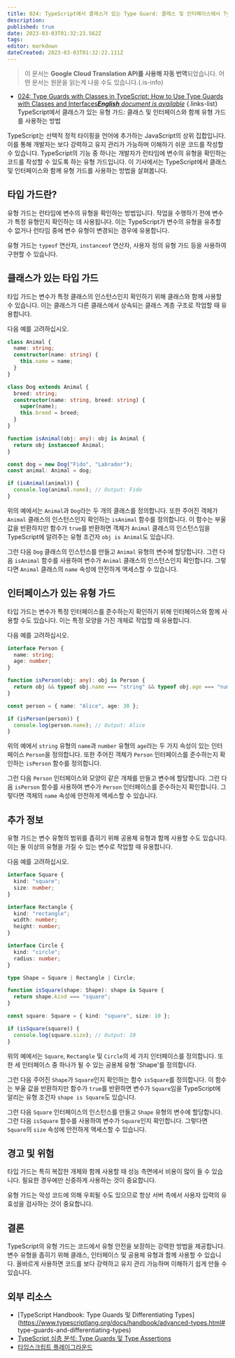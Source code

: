 ```yaml
---
title: 024: TypeScript에서 클래스가 있는 Type Guard: 클래스 및 인터페이스에서 Type Guard를 사용하는 방법
description: 
published: true
date: 2023-03-03T01:32:23.562Z
tags: 
editor: markdown
dateCreated: 2023-03-03T01:32:22.111Z
---
```


> 이 문서는 **Google Cloud Translation API를 사용해 자동 번역**되었습니다.
어떤 문서는 원문을 읽는게 나을 수도 있습니다.{.is-info}



- [024: Type Guards with Classes in TypeScript: How to Use Type Guards with Classes and Interfaces***English** document is available*](/en/Knowledge-base/TypeScript/Learning/024-type-guards-with-classes-in-typescript-how-to-use-type-guards-with-classes-and-interfaces)
{.links-list}
TypeScript에서 클래스가 있는 유형 가드: 클래스 및 인터페이스와 함께 유형 가드를 사용하는 방법

TypeScript는 선택적 정적 타이핑을 언어에 추가하는 JavaScript의 상위 집합입니다. 이를 통해 개발자는 보다 강력하고 유지 관리가 가능하며 이해하기 쉬운 코드를 작성할 수 있습니다. TypeScript의 기능 중 하나는 개발자가 런타임에 변수의 유형을 확인하는 코드를 작성할 수 있도록 하는 유형 가드입니다. 이 기사에서는 TypeScript에서 클래스 및 인터페이스와 함께 유형 가드를 사용하는 방법을 살펴봅니다.

## 타입 가드란?

유형 가드는 런타임에 변수의 유형을 확인하는 방법입니다. 작업을 수행하기 전에 변수가 특정 유형인지 확인하는 데 사용됩니다. 이는 TypeScript가 변수의 유형을 유추할 수 없거나 런타임 중에 변수 유형이 변경되는 경우에 유용합니다.

유형 가드는 `typeof` 연산자, `instanceof` 연산자, 사용자 정의 유형 가드 등을 사용하여 구현할 수 있습니다.

## 클래스가 있는 타입 가드

타입 가드는 변수가 특정 클래스의 인스턴스인지 확인하기 위해 클래스와 함께 사용할 수 있습니다. 이는 클래스가 다른 클래스에서 상속되는 클래스 계층 구조로 작업할 때 유용합니다.

다음 예를 고려하십시오.

```typescript
class Animal {
  name: string;
  constructor(name: string) {
    this.name = name;
  }
}

class Dog extends Animal {
  breed: string;
  constructor(name: string, breed: string) {
    super(name);
    this.breed = breed;
  }
}

function isAnimal(obj: any): obj is Animal {
  return obj instanceof Animal;
}

const dog = new Dog("Fido", "Labrador");
const animal: Animal = dog;

if (isAnimal(animal)) {
  console.log(animal.name); // Output: Fido
}
```

위의 예에서는 `Animal`과 `Dog`라는 두 개의 클래스를 정의합니다. 또한 주어진 객체가 `Animal` 클래스의 인스턴스인지 확인하는 `isAnimal` 함수를 정의합니다. 이 함수는 부울 값을 반환하지만 함수가 `true`를 반환하면 객체가 `Animal` 클래스의 인스턴스임을 TypeScript에 알려주는 유형 조건자 `obj is Animal`도 있습니다.

그런 다음 `Dog` 클래스의 인스턴스를 만들고 `Animal` 유형의 변수에 할당합니다. 그런 다음 `isAnimal` 함수를 사용하여 변수가 `Animal` 클래스의 인스턴스인지 확인합니다. 그렇다면 `Animal` 클래스의 `name` 속성에 안전하게 액세스할 수 있습니다.

## 인터페이스가 있는 유형 가드

타입 가드는 변수가 특정 인터페이스를 준수하는지 확인하기 위해 인터페이스와 함께 사용할 수도 있습니다. 이는 특정 모양을 가진 개체로 작업할 때 유용합니다.

다음 예를 고려하십시오.

```typescript
interface Person {
  name: string;
  age: number;
}

function isPerson(obj: any): obj is Person {
  return obj && typeof obj.name === "string" && typeof obj.age === "number";
}

const person = { name: "Alice", age: 30 };

if (isPerson(person)) {
  console.log(person.name); // Output: Alice
}
```

위의 예에서 `string` 유형의 `name`과 `number` 유형의 `age`라는 두 가지 속성이 있는 인터페이스 `Person`을 정의합니다. 또한 주어진 객체가 `Person` 인터페이스를 준수하는지 확인하는 `isPerson` 함수를 정의합니다.

그런 다음 `Person` 인터페이스와 모양이 같은 개체를 만들고 변수에 할당합니다. 그런 다음 `isPerson` 함수를 사용하여 변수가 `Person` 인터페이스를 준수하는지 확인합니다. 그렇다면 객체의 `name` 속성에 안전하게 액세스할 수 있습니다.

## 추가 정보

유형 가드는 변수 유형의 범위를 좁히기 위해 공용체 유형과 함께 사용할 수도 있습니다. 이는 둘 이상의 유형을 가질 수 있는 변수로 작업할 때 유용합니다.

다음 예를 고려하십시오.

```typescript
interface Square {
  kind: "square";
  size: number;
}

interface Rectangle {
  kind: "rectangle";
  width: number;
  height: number;
}

interface Circle {
  kind: "circle";
  radius: number;
}

type Shape = Square | Rectangle | Circle;

function isSquare(shape: Shape): shape is Square {
  return shape.kind === "square";
}

const square: Square = { kind: "square", size: 10 };

if (isSquare(square)) {
  console.log(square.size); // Output: 10
}
```

위의 예에서는 `Square`, `Rectangle` 및 `Circle`의 세 가지 인터페이스를 정의합니다. 또한 세 인터페이스 중 하나가 될 수 있는 공용체 유형 'Shape'를 정의합니다.

그런 다음 주어진 `Shape`가 `Square`인지 확인하는 함수 `isSquare`를 정의합니다. 이 함수는 부울 값을 반환하지만 함수가 `true`를 반환하면 변수가 `Square`임을 TypeScript에 알리는 유형 조건자 `shape is Square`도 있습니다.

그런 다음 `Square` 인터페이스의 인스턴스를 만들고 `Shape` 유형의 변수에 할당합니다. 그런 다음 `isSquare` 함수를 사용하여 변수가 `Square`인지 확인합니다. 그렇다면 `Square`의 `size` 속성에 안전하게 액세스할 수 있습니다.

## 경고 및 위험

타입 가드는 특히 복잡한 개체와 함께 사용할 때 성능 측면에서 비용이 많이 들 수 있습니다. 필요한 경우에만 신중하게 사용하는 것이 중요합니다.

유형 가드는 악성 코드에 의해 우회될 수도 있으므로 항상 서버 측에서 사용자 입력의 유효성을 검사하는 것이 중요합니다.

## 결론

TypeScript의 유형 가드는 코드에서 유형 안전을 보장하는 강력한 방법을 제공합니다. 변수 유형을 좁히기 위해 클래스, 인터페이스 및 공용체 유형과 함께 사용할 수 있습니다. 올바르게 사용하면 코드를 보다 강력하고 유지 관리 가능하며 이해하기 쉽게 만들 수 있습니다.

## 외부 리소스

- [TypeScript Handbook: Type Guards 및 Differentiating Types](https://www.typescriptlang.org/docs/handbook/advanced-types.html# type-guards-and-differentiating-types)
- [TypeScript 심층 분석: Type Guards 및 Type Assertions](https://basarat.gitbook.io/typescript/type-system/typeguard)
- [타입스크립트 플레이그라운드](https://www.typescriptlang.org/play)
